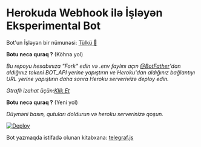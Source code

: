 # **Herokuda Webhook ilə İşləyən Eksperimental Bot**

Bot'un İşləyən bir nümunəsi: [Tülkü 🦊](https://t.me/nicklibot) 



**Botu necə quraq ?** (Köhnə yol)

_Bu repoyu hesabınıza "Fork" edin və .env faylını açın [@BotFather](https://t.me/botfather)'dan aldığınız tokeni BOT_API yerine yapıştırın ve Heroku'dan aldığınız bağlantıyı URL yerine yapıştırın daha sonra Heroku serverivizə deploy edin._

_Ətraflı izahat üçün:[Klik Et]()_


**Botu necə quraq ?** (Yeni yol)

_Düyməni basın, qutuları doldurun və heroku serverinizə qoşun._

[![Deploy](https://www.herokucdn.com/deploy/button.svg)](https://heroku.com/deploy)


Bot yazmaqda istifadə olunan kitabxana: [telegraf.js](https://telegraf.js.org)

